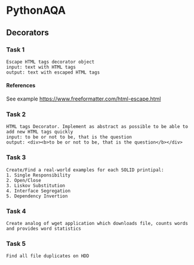 # PythonAQA

## Decorators

### Task 1
```
Escape HTML tags decorator object
input: text with HTML tags
output: text with escaped HTML tags
```

#### References
See example https://www.freeformatter.com/html-escape.html

### Task 2
```
HTML tags Decorator. Implement as abstract as possible to be able to add new HTML tags quickly
input: to be or not to be, that is the question
output: <div><b>to be or not to be, that is the question</b></div>
```

### Task 3
```
Create/Find a real-world examples for each SOLID printipal:
1. Single Responsibility
2. Open/Close
3. Liskov Substitution
4. Interface Segregation
5. Dependency Invertion
```

### Task 4
```
Create analog of wget application which downloads file, counts words and provides word statistics
```

### Task 5
```
Find all file duplicates on HDD
```
